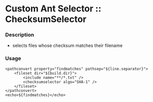 # Custom Ant Selector :: ChecksumSelector

### Description

- selects files whose checksum matches their filename

### Usage

    <pathconvert property="findmatches" pathsep="${line.separator}">
    	<fileset dir="${build.dir}">
    		<include name="**/*.txt" />
    		<checksumselector algo="SHA-1" />
    	</fileset>
    </pathconvert>
    <echo>${findmatches}</echo>
